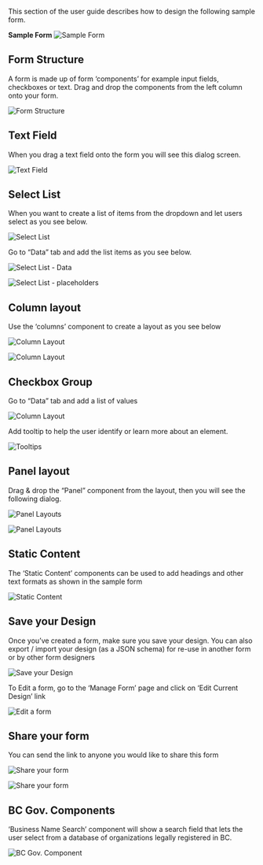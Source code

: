 This section of the user guide describes how to design the following sample form.

**Sample Form**
![Sample Form](images/1.png)  

## Form Structure

A form is made up of form ‘components’ for example input fields, checkboxes or text. Drag and drop the components from the left column onto your form.

![Form Structure](images/2.png)

## Text Field

When you drag a text field onto the form you will see this dialog screen.

![Text Field](images/3.png)

## Select List

When you want to create a list of items from the dropdown and let users select as you see below.

![Select List](images/4.png)

Go to “Data” tab and add the list items as you see below.

![Select List - Data](images/5.png)

![Select List - placeholders](images/6.png)

## Column layout

Use the ‘columns’ component to create a layout as you see below

![Column Layout](images/7.png)

![Column Layout](images/8.png)

## Checkbox Group

Go to “Data” tab and add a list of values

![Column Layout](images/9.png)

Add tooltip to help the user identify or learn more about an element.

![Tooltips](images/10.png)

## Panel layout

Drag & drop the “Panel” component from the layout, then you will see the following dialog.

![Panel Layouts](images/11.png)

![Panel Layouts](images/12.png)

## Static Content

The ‘Static Content’ components  can be used to add headings and other text formats as shown in the sample form

![Static Content](images/13.png)

## Save your Design

Once you’ve created a form, make sure you save your design. You can also export / import your design (as a JSON schema) for re-use in another form or by other form designers

![Save your Design](images/14.png)

To Edit a form, go to the ‘Manage Form’ page and click on ‘Edit Current Design’ link

![Edit a form](images/15.png)

## Share your form

You can send the link to anyone you would like to share this form

![Share your form](images/16.png)

![Share your form](images/17.png)

## BC Gov. Components

‘Business Name Search’ component will show a search field that lets the user select from a database of organizations legally registered in BC.

![BC Gov. Component](images/18.png)
